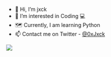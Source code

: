 - 👋 Hi, I’m jxck
- 👀 I’m interested in Coding 💻
- 🗺️ Currently, I am learning Python
- 📫 Contact me on Twitter - [@0xJxck](https://twitter.com/0xJxck)

<img src="https://github-readme-stats.vercel.app/api?username=jxckss&&show_icons=true&title_color=ffffff&icon_color=c565f7&text_color=c565f7&bg_color=151515">

